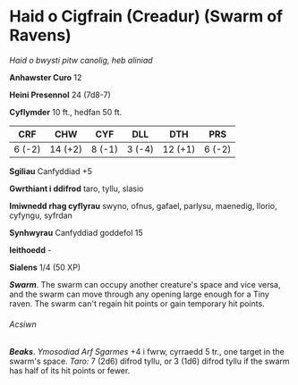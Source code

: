 # Haid o Cigfrain (Creadur) (Swarm of Ravens)

*Haid o bwysti pitw canolig, heb aliniad*

**Anhawster Curo** 12

**Heini Presennol** 24 (7d8-7)

**Cyflymder** 10 ft., hedfan 50 ft.

| CRF    | CHW     | CYF    | DLL    | DTH     | PRS    |
|--------|---------|--------|--------|---------|--------|
| 6 (-2) | 14 (+2) | 8 (-1) | 3 (-4) | 12 (+1) | 6 (-2) |

**Sgiliau** Canfyddiad +5

**Gwrthiant i ddifrod** taro, tyllu, slasio

**Imiwnedd rhag cyflyrau** swyno, ofnus, gafael, parlysu, maenedig, llorio, cyfyngu, syfrdan

**Synhwyrau** Canfyddiad goddefol 15

**Ieithoedd** -

**Sialens** 1/4 (50 XP)

***Swarm***. The swarm can occupy another creature's space and vice versa, and the swarm can move through any opening large enough for a Tiny raven. The swarm can't regain hit points or gain temporary hit points.

###### Acsiwn

***Beaks***. *Ymosodiad Arf Sgarmes* +4 i fwrw, cyrraedd 5 tr., one target in the swarm's space. *Taro:* 7 (2d6) difrod tyllu, or 3 (1d6) difrod tyllu if the swarm has half of its hit points or fewer.